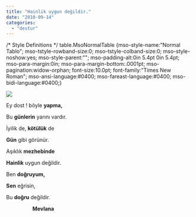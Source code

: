 ```yaml
---
title: "Hainlik uygun değildir."
date: "2010-09-14"
categories: 
  - "destur"
---
```


/\* Style Definitions \*/ table.MsoNormalTable {mso-style-name:"Normal Tablo"; mso-tstyle-rowband-size:0; mso-tstyle-colband-size:0; mso-style-noshow:yes; mso-style-parent:""; mso-padding-alt:0in 5.4pt 0in 5.4pt; mso-para-margin:0in; mso-para-margin-bottom:.0001pt; mso-pagination:widow-orphan; font-size:10.0pt; font-family:"Times New Roman"; mso-ansi-language:#0400; mso-fareast-language:#0400; mso-bidi-language:#0400;}

![](/uploads/2010/09/oooo.jpg)

Ey dost ! böyle **yapma,**

Bu **günlerin** yarını vardır.

İyilik de, **kötülük** de

**Gün** gibi görünür.

Aşıklık **mezhebinde**

**Hainlik** uygun değildir.

Ben **doğruyum,**

**Sen** eğrisin,

Bu **doğru** değildir.

                  **Mevlana**
